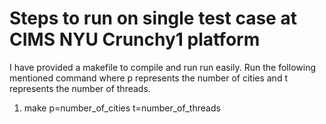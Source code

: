 # Steps to run on single test case at CIMS NYU Crunchy1 platform

I have provided a makefile to compile and run run easily. Run the following mentioned command where p represents the number of cities and t represents the number of threads.

1. make p=number_of_cities t=number_of_threads